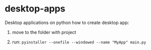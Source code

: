 # desktop-apps
Desktop applications on python
how to create desktop app:

1. move to the folder with project

2. run:
```pyinstaller --onefile --windowed --name "MyApp" main.py```
